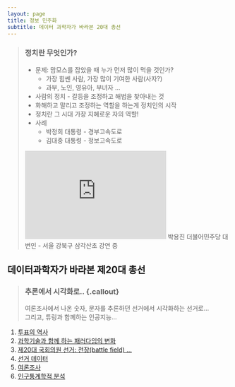 ```yaml
---
layout: page
title: 정보 민주화
subtitle: 데이터 과학자가 바라본 20대 총선
---
```


> ### 정치란 무엇인가?
>
> * 문제: 맘모스를 잡았을 때 누가 먼저 많이 먹을 것인가?
>     * 가장 힘쎈 사람, 가장 많이 기여한 사람(사자?)
>     * 과부, 노인, 영유아, 부녀자 ...  
> * 사람의 정치 - 갈등을 조정하고 해법을 찾아내는 것  
> * 화해하고 말리고 조정하는 역할을 하는게 정치인의 시작  
> * 정치란 그 시대 가장 지혜로운 자의 역할!  
> * 사례
>     * 박정희 대통령 - 경부고속도로
>     * 김대중 대통령 - 정보고속도로
> 
> <iframe width="320" height="200" src="https://www.youtube.com/embed/TmnipWTyIpg" frameborder="0" allowfullscreen></iframe>  
> 박용진 더불어민주당 대변인 - 서울 강북구 삼각산초 강연 중



## 데이터과학자가 바라본 제20대 총선

> ### 추론에서 시각화로.. {.callout}
>
> 여론조사에서 나온 숫자, 문자를 추론하던 선거에서 시각화하는 선거로...  
> 그리고, 튜링과 함께하는 인공지능... 

1. [투표의 역사](00-vote-history.html) 
1. [과학기술과 함께 하는 패러다임의 변화](01-vote-paradigm.html)
1. [제20대 국회의원 선거: 전장(battle field) ...](02-vote-overview.html)
1. [선거 데이터](03-vote-data.html)
1. [여론조사](04-vote-survey.html)
1. [인구통계학적 분석](05-vote-demographic.html)



